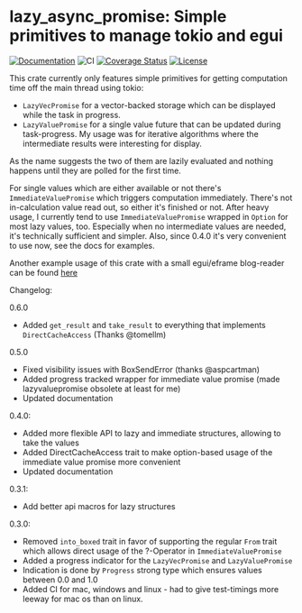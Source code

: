 # lazy_async_promise: Simple primitives to manage tokio and egui

[![Documentation](https://docs.rs/lazy_async_promise/badge.svg)](https://docs.rs/lazy_async_promise)
![CI](https://github.com/ChrisRega/lazy_async_promise/actions/workflows/rust.yml/badge.svg?branch=main "CI")
[![Coverage Status](https://coveralls.io/repos/github/ChrisRega/lazy_async_promise/badge.svg?branch=main)](https://coveralls.io/github/ChrisRega/lazy_async_promise?branch=main)
[![License](https://img.shields.io/badge/license-MIT-blue?style=flat)](LICENSE)

This crate currently only features simple primitives for getting computation time off the main thread using tokio:

- `LazyVecPromise` for a vector-backed storage which can be displayed while the task in progress.
- `LazyValuePromise` for a single value future that can be updated during task-progress. My usage was for iterative
  algorithms where the intermediate results were interesting for display.

As the name suggests the two of them are lazily evaluated and nothing happens until they are polled for the first time.

For single values which are either available or not there's `ImmediateValuePromise` which triggers computation
immediately.
There's not in-calculation value read out, so either it's finished or not.
After heavy usage, I currently tend to use `ImmediateValuePromise` wrapped in `Option` for most lazy values, too.
Especially when no intermediate values are needed, it's technically sufficient and simpler.
Also, since 0.4.0 it's very convenient to use now, see the docs for examples.

Another example usage of this crate with a small egui/eframe blog-reader can be
found [here](https://github.com/ChrisRega/example-blog-client/)

Changelog:

0.6.0

- Added `get_result` and `take_result` to everything that implements `DirectCacheAccess` (Thanks @tomellm)

0.5.0

- Fixed visibility issues with BoxSendError (thanks @aspcartman)
- Added progress tracked wrapper for immediate value promise (made lazyvaluepromise obsolete at least for me)
- Updated documentation

0.4.0:

- Added more flexible API to lazy and immediate structures, allowing to take the values
- Added DirectCacheAccess trait to make option-based usage of the immediate value promise more convenient
- Updated documentation

0.3.1:

- Add better api macros for lazy structures

0.3.0:

- Removed `into_boxed` trait in favor of supporting the regular `From` trait which allows direct usage of the ?-Operator
  in `ImmediateValuePromise`
- Added a progress indicator for the `LazyVecPromise` and `LazyValuePromise`
- Indication is done by `Progress` strong type which ensures values between 0.0 and 1.0
- Added CI for mac, windows and linux - had to give test-timings more leeway for mac os than on linux.